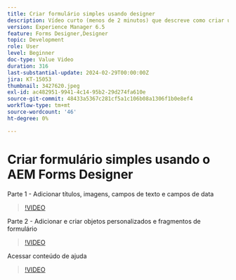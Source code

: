 ```yaml
---
title: Criar formulário simples usando designer
description: Vídeo curto (menos de 2 minutos) que descreve como criar um formulário simples
version: Experience Manager 6.5
feature: Forms Designer,Designer
topic: Development
role: User
level: Beginner
doc-type: Value Video
duration: 316
last-substantial-update: 2024-02-29T00:00:00Z
jira: KT-15053
thumbnail: 3427620.jpeg
exl-id: ac482951-9941-4c14-95b2-29d274fa610e
source-git-commit: 48433a5367c281cf5a1c106b08a1306f1b0e8ef4
workflow-type: tm+mt
source-wordcount: '46'
ht-degree: 0%

---
```


# Criar formulário simples usando o AEM Forms Designer

Parte 1 - Adicionar títulos, imagens, campos de texto e campos de data

>[!VIDEO](https://video.tv.adobe.com/v/3439731/?learn=on&captions=por_br)

Parte 2 - Adicionar e criar objetos personalizados e fragmentos de formulário

>[!VIDEO](https://video.tv.adobe.com/v/3439586/?learn=on&captions=por_br)

Acessar conteúdo de ajuda

>[!VIDEO](https://video.tv.adobe.com/v/3437238/?learn=on&captions=por_br)

